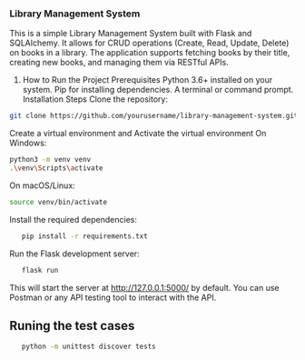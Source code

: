 ### Library Management System
This is a simple Library Management System built with Flask and SQLAlchemy. It allows for CRUD operations (Create, Read, Update, Delete) on books in a library. The application supports fetching books by their title, creating new books, and managing them via RESTful APIs.

1. How to Run the Project
Prerequisites
Python 3.6+ installed on your system.
Pip for installing dependencies.
A terminal or command prompt.
Installation Steps
Clone the repository:

```bash
git clone https://github.com/yourusername/library-management-system.git
```

Create a virtual environment and Activate the virtual environment On Windows:
```bash
python3 -m venv venv
.\venv\Scripts\activate
```
On macOS/Linux:
```bash
source venv/bin/activate
```

Install the required dependencies:
```bash
   pip install -r requirements.txt
```

Run the Flask development server:
```bash
   flask run
```
This will start the server at http://127.0.0.1:5000/ by default. You can use Postman or any API testing tool to interact with the API.

## Runing the test cases 

```bash
   python -m unittest discover tests
```

